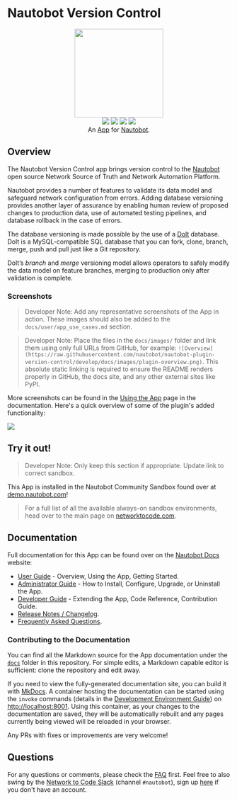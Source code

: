 # Nautobot Version Control

<p align="center">
  <img src="https://raw.githubusercontent.com/nautobot/nautobot-plugin-version-control/develop/docs/images/icon-nautobot-version-control.png" class="logo" height="200px">
  <br>
  <a href="https://github.com/nautobot/nautobot-plugin-version-control/actions"><img src="https://github.com/nautobot/nautobot-plugin-version-control/actions/workflows/ci.yml/badge.svg?branch=main"></a>
  <a href="https://docs.nautobot.com/projects/nautobot-version-control/en/latest"><img src="https://readthedocs.org/projects/nautobot-plugin-version-control/badge/"></a>
  <a href="https://pypi.org/project/nautobot-version-control/"><img src="https://img.shields.io/pypi/v/nautobot-version-control"></a>
  <a href="https://pypi.org/project/nautobot-version-control/"><img src="https://img.shields.io/pypi/dm/nautobot-version-control"></a>
  <br>
  An <a href="https://www.networktocode.com/nautobot/apps/">App</a> for <a href="https://nautobot.com/">Nautobot</a>.
</p>

## Overview

The Nautobot Version Control app brings version control to the [Nautobot](https://github.com/nautobot/nautobot) open source Network Source of Truth and Network Automation Platform. 

Nautobot provides a number of features to validate its data model and safeguard network configuration from errors. Adding database versioning provides another layer of assurance by enabling human review of proposed changes to production data, use of automated testing pipelines, and database rollback in the case of errors. 

The database versioning is made possible by the use of a [Dolt](https://github.com/dolthub/dolt) database. Dolt is a MySQL-compatible SQL database that you can fork, clone, branch, merge, push and pull just like a Git repository.

Dolt’s *branch* and *merge* versioning model allows operators to safely modify the data model on feature branches, merging to production only after validation is complete.


### Screenshots

> Developer Note: Add any representative screenshots of the App in action. These images should also be added to the `docs/user/app_use_cases.md` section.

> Developer Note: Place the files in the `docs/images/` folder and link them using only full URLs from GitHub, for example: `![Overview](https://raw.githubusercontent.com/nautobot/nautobot-plugin-version-control/develop/docs/images/plugin-overview.png)`. This absolute static linking is required to ensure the README renders properly in GitHub, the docs site, and any other external sites like PyPI.

More screenshots can be found in the [Using the App](https://docs.nautobot.com/projects/nautobot-version-control/en/latest/user/app_use_cases/) page in the documentation. Here's a quick overview of some of the plugin's added functionality:

![](https://raw.githubusercontent.com/nautobot/nautobot-plugin-version-control/develop/docs/images/placeholder.png)

## Try it out!

> Developer Note: Only keep this section if appropriate. Update link to correct sandbox.

This App is installed in the Nautobot Community Sandbox found over at [demo.nautobot.com](https://demo.nautobot.com/)!

> For a full list of all the available always-on sandbox environments, head over to the main page on [networktocode.com](https://www.networktocode.com/nautobot/sandbox-environments/).

## Documentation

Full documentation for this App can be found over on the [Nautobot Docs](https://docs.nautobot.com) website:

- [User Guide](https://docs.nautobot.com/projects/nautobot-version-control/en/latest/user/app_overview/) - Overview, Using the App, Getting Started.
- [Administrator Guide](https://docs.nautobot.com/projects/nautobot-version-control/en/latest/admin/install/) - How to Install, Configure, Upgrade, or Uninstall the App.
- [Developer Guide](https://docs.nautobot.com/projects/nautobot-version-control/en/latest/dev/contributing/) - Extending the App, Code Reference, Contribution Guide.
- [Release Notes / Changelog](https://docs.nautobot.com/projects/nautobot-version-control/en/latest/admin/release_notes/).
- [Frequently Asked Questions](https://docs.nautobot.com/projects/nautobot-version-control/en/latest/user/faq/).

### Contributing to the Documentation

You can find all the Markdown source for the App documentation under the [`docs`](https://github.com/nautobot/nautobot-plugin-version-control/tree/develop/docs) folder in this repository. For simple edits, a Markdown capable editor is sufficient: clone the repository and edit away.

If you need to view the fully-generated documentation site, you can build it with [MkDocs](https://www.mkdocs.org/). A container hosting the documentation can be started using the `invoke` commands (details in the [Development Environment Guide](https://docs.nautobot.com/projects/nautobot-version-control/en/latest/dev/dev_environment/#docker-development-environment)) on [http://localhost:8001](http://localhost:8001). Using this container, as your changes to the documentation are saved, they will be automatically rebuilt and any pages currently being viewed will be reloaded in your browser.

Any PRs with fixes or improvements are very welcome!

## Questions

For any questions or comments, please check the [FAQ](https://docs.nautobot.com/projects/nautobot-version-control/en/latest/user/faq/) first. Feel free to also swing by the [Network to Code Slack](https://networktocode.slack.com/) (channel `#nautobot`), sign up [here](http://slack.networktocode.com/) if you don't have an account.
